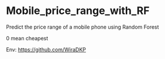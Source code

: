 # Mobile_price_range_with_RF
Predict the price range of a mobile phone using Random Forest

0 mean cheapest

Env: https://github.com/WiraDKP
